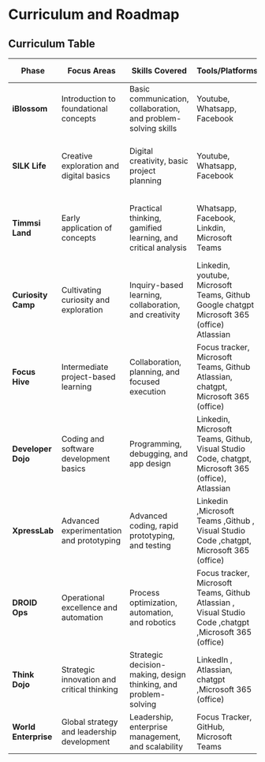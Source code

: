 # Curriculum and Roadmap

## Curriculum Table

| **Phase**           | **Focus Areas**                             | **Skills Covered**                                                | **Tools/Platforms**                   | **Expected Outcomes**                                                 |
|----------------------|---------------------------------------------|-------------------------------------------------------------------|----------------------------------------|------------------------------------------------------------------------|
| **iBlossom**         | Introduction to foundational concepts       | Basic communication, collaboration, and problem-solving skills   | Youtube, Whatsapp, Facebook       | Understanding foundational principles and essential teamwork skills.  |
| **SILK Life**        | Creative exploration and digital basics     | Digital creativity, basic project planning                       | Youtube, Whatsapp, Facebook                  | Familiarity with creative tools and introductory project workflows.    |
| **Timmsi Land**      | Early application of concepts               | Practical thinking, gamified learning, and critical analysis      | Whatsapp, Facebook, Linkdin, Microsoft Teams             | Initial application of learning in interactive, gamified environments. |
| **Curiosity Camp**   | Cultivating curiosity and exploration       | Inquiry-based learning, collaboration, and creativity             | Linkedin,  youtube, Microsoft Teams, Github  Google chatgpt Microsoft 365 (office) Atlassian           | Enhanced ability to explore and learn actively through curiosity.      |
| **Focus Hive**       | Intermediate project-based learning         | Collaboration, planning, and focused execution                   | Focus tracker, Microsoft Teams, Github Atlassian, chatgpt, Microsoft 365 (office)                     | Ability to contribute meaningfully to projects in teams.               |
| **Developer Dojo**   | Coding and software development basics      | Programming, debugging, and app design                           | Linkedin, Microsoft Teams, Github,  Visual Studio Code, chatgpt, Microsoft 365 (office), Atlassian     | Understanding programming fundamentals and building simple software.   |
| **XpressLab**        | Advanced experimentation and prototyping    | Advanced coding, rapid prototyping, and testing                  | Linkedin ,Microsoft Teams ,Github , Visual Studio Code ,chatgpt, Microsoft 365 (office)           | Development of prototypes and experimentation in a hands-on setting.   |
| **DROID Ops**        | Operational excellence and automation       | Process optimization, automation, and robotics                   | Focus tracker, Microsoft Teams, Github Atlassian , Visual Studio Code ,chatgpt ,Microsoft 365 (office)    | Mastery in automating processes and managing operational workflows.    |
| **Think Dojo**       | Strategic innovation and critical thinking  | Strategic decision-making, design thinking, and problem-solving  | LinkedIn ,  Atlassian, chatgpt ,Microsoft 365 (office)                   | Advanced innovation skills to solve real-world problems effectively.   |
| **World Enterprise** | Global strategy and leadership development  | Leadership, enterprise management, and scalability               | Focus Tracker, GitHub, Microsoft Teams       | Ability to lead at an enterprise level with a global mindset.          |

